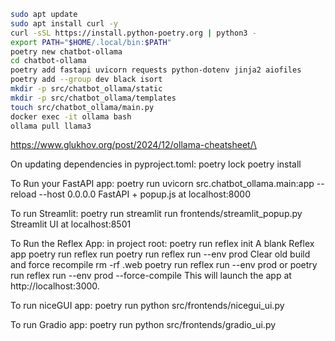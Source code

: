 ```bash
sudo apt update
sudo apt install curl -y
curl -sSL https://install.python-poetry.org | python3 -
export PATH="$HOME/.local/bin:$PATH"
poetry new chatbot-ollama
cd chatbot-ollama
poetry add fastapi uvicorn requests python-dotenv jinja2 aiofiles
poetry add --group dev black isort
mkdir -p src/chatbot_ollama/static
mkdir -p src/chatbot_ollama/templates
touch src/chatbot_ollama/main.py
docker exec -it ollama bash
ollama pull llama3
```
https://www.glukhov.org/post/2024/12/ollama-cheatsheet/\

On updating dependencies in pyproject.toml:
poetry lock
poetry install

To Run your FastAPI app:
poetry run uvicorn src.chatbot_ollama.main:app --reload --host 0.0.0.0
FastAPI + popup.js at localhost:8000

To run Streamlit:
poetry run streamlit run frontends/streamlit_popup.py
Streamlit UI at localhost:8501

To Run the Reflex App:
in project root: poetry run reflex init
        A blank Reflex app
poetry run reflex run
poetry run reflex run --env prod
Clear old build and force recompile
rm -rf .web
poetry run reflex run --env prod
or
poetry run reflex run --env prod --force-compile
This will launch the app at http://localhost:3000.

To run niceGUI app:
poetry run python src/frontends/nicegui_ui.py

To run Gradio app:
poetry run python src/frontends/gradio_ui.py
